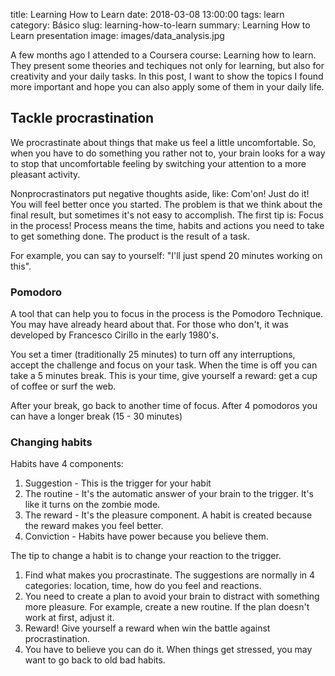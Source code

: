 title: Learning How to Learn
date: 2018-03-08 13:00:00
tags: learn
category: Básico
slug: learning-how-to-learn
summary: Learning How to Learn presentation
image: images/data_analysis.jpg

A few months ago I attended to a Coursera course: Learning how to learn. They present some theories and techiques not only for learning, but also for creativity and your daily tasks. In this post, I want to show the topics I found more important and hope you can also apply some of them in your daily life.

## Tackle procrastination

We procrastinate about things that make us feel a little uncomfortable. So, when you have to do something you rather not to, your brain looks for a way to stop that uncomfortable feeling by switching your attention to a more pleasant activity. 

Nonprocrastinators put negative thoughts aside, like: Com'on! Just do it! You will feel better once you started. The problem is that we think about the final result, but sometimes it's not easy to accomplish. The first tip is: Focus in the process! Process means the time, habits and actions you need to take to get something done. The product is the result of a task.

For example, you can say to yourself: "I'll just spend 20 minutes working on this".


### Pomodoro

A tool that can help you to focus in the process is the Pomodoro Technique. You may have already heard about that. For those who don't, it was developed by Francesco Cirillo in the early 1980's.

You set a timer (traditionally 25 minutes) to turn off any interruptions, accept the challenge and focus on your task. When the time is off you can take a 5 minutes break. This is your time, give yourself a reward: get a cup of coffee or surf the web. 

After your break, go back to another time of focus. After 4 pomodoros you can have a longer break (15 - 30 minutes)


### Changing habits

Habits have 4 components:
1. Suggestion - This is the trigger for your habit
2. The routine - It's the automatic answer of your brain to the trigger. It's like it turns on the zombie mode.
3. The reward - It's the pleasure component. A habit is created because the reward makes you feel better.
4. Conviction - Habits have power because you believe them.

The tip to change a habit is to change your reaction to the trigger.
1. Find what makes you procrastinate. The suggestions are normally in 4 categories: location, time, how do you feel and reactions.
2. You need to create a plan to avoid your brain to distract with something more pleasure. For example, create a new routine. If the plan doesn't work at first, adjust it.
3. Reward! Give yourself a reward when win the battle against procrastination.
4. You have to believe you can do it. When things get stressed, you may want to go back to old bad habits.

